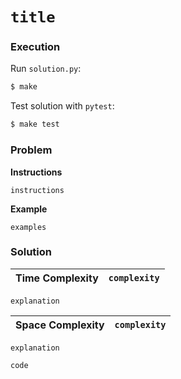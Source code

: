 # `title`

### Execution

Run `solution.py`:

```bash
$ make
```

Test solution with `pytest`:

```bash
$ make test
```

### Problem

**Instructions**

`instructions`

**Example**

`examples`

### Solution

| **Time Complexity** |  `complexity` |
|-------|-------------|
`explanation`

| **Space Complexity** |  `complexity` |
|-------|-------------|
`explanation`

```python
code
```
